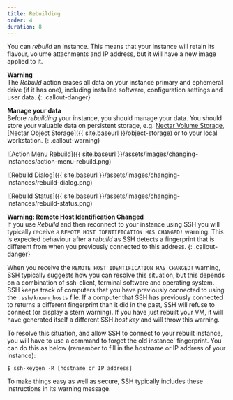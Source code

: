 ```yaml
---
title: Rebuilding
order: 4
duration: 8
---
```


You can *rebuild* an instance. This means that your instance will retain its flavour, volume attachments and IP address, but it will have a new image applied to it.

**Warning**  
The *Rebuild* action erases all data on your instance primary and ephemeral drive (if it has one), including installed software, configuration settings and user data. 
{: .callout-danger}

**Manage your data**  
Before *rebuilding* your instance, you should manage your data. You should store your valuable data on persistent storage, e.g. [Nectar Volume Storage](https://support.ehelp.edu.au/support/solutions/articles/6000216075-persistent-volume-storage), [Nectar Object Storage]({{ site.baseurl }}/object-storage) or to your local workstation.
{: .callout-warning}

![Action Menu Rebuild]({{ site.baseurl }}/assets/images/changing-instances/action-menu-rebuild.png)

![Rebuild Dialog]({{ site.baseurl }}/assets/images/changing-instances/rebuild-dialog.png)

![Rebuild Status]({{ site.baseurl }}/assets/images/changing-instances/rebuild-status.png)

**Warning: Remote Host Identification Changed**  
If you use *Rebuild* and then reconnect to your instance using SSH you will typically receive a `REMOTE HOST IDENTIFICATION HAS CHANGED!` warning. This is expected behaviour after a *rebuild* as SSH detects a fingerprint that is different from when you previously connected to this address. 
{: .callout-danger}

When you receive the `REMOTE HOST IDENTIFICATION HAS CHANGED!` warning, SSH typically suggests how you can resolve this situation, but this depends on a combination of ssh-client, terminal software and operating system. SSH keeps track of computers that you have previously connected to using the `.ssh/known_hosts` file. If a computer that SSH has previously connected to returns a different fingerprint than it did in the past, SSH will refuse to connect (or display a stern warning). If you have just rebuilt your VM, it will have generated itself a different SSH *host key* and will throw this warning.

To resolve this situation, and allow SSH to connect to your rebuilt instance, you will have to use a command to forget the old instance' fingerprint. You can do this as below (remember to fill in the hostname or IP address of your instance):

```
$ ssh-keygen -R [hostname or IP address]
```

To make things easy as well as secure, SSH typically includes these instructions in its warning message. 
